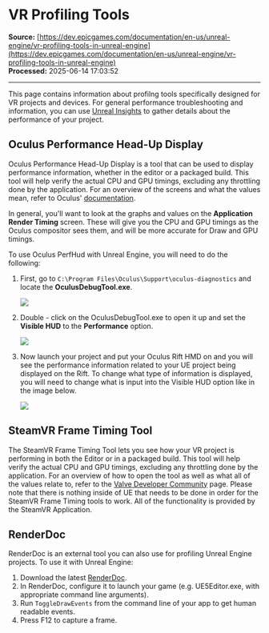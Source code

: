 # VR Profiling Tools

**Source:** [https://dev.epicgames.com/documentation/en-us/unreal-engine/vr-profiling-tools-in-unreal-engine](https://dev.epicgames.com/documentation/en-us/unreal-engine/vr-profiling-tools-in-unreal-engine)  
**Processed:** 2025-06-14 17:03:52

---

This page contains information about profilng tools specifically designed for VR projects and devices. For general performance troubleshooting and information, you can use [Unreal Insights](/documentation/en-us/unreal-engine/unreal-insights-in-unreal-engine) to gather details about the performance of your project.

## Oculus Performance Head-Up Display

Oculus Performance Head-Up Display is a tool that can be used to display performance information, whether in the editor or a packaged build. This tool will help verify the actual CPU and GPU timings, excluding any throttling done by the application. For an overview of the screens and what the values mean, refer to Oculus' [documentation](https://developer.oculus.com/documentation/native/pc/dg-hud).

In general, you'll want to look at the graphs and values on the **Application Render Timing** screen. These will give you the CPU and GPU timings as the Oculus compositor sees them, and will be more accurate for Draw and GPU timings.

To use Oculus PerfHud with Unreal Engine, you will need to do the following:

1.  First, go to `C:\Program Files\Oculus\Support\oculus-diagnostics` and locate the **OculusDebugTool.exe**.
    
    ![](https://d1iv7db44yhgxn.cloudfront.net/documentation/images/e1e0c0e8-11e9-4e38-86fd-71e103ba0f8a/odt_01.png)
2.  Double - click on the OculusDebugTool.exe to open it up and set the **Visible HUD** to the **Performance** option.
    
    ![](https://d1iv7db44yhgxn.cloudfront.net/documentation/images/1d46da52-d7d5-46e4-b5ff-753087e3fea1/odt_02.png)
3.  Now launch your project and put your Oculus Rift HMD on and you will see the performance information related to your UE project being displayed on the Rift. To change what type of information is displayed, you will need to change what is input into the Visible HUD option like in the image below.
    
    ![](https://d1iv7db44yhgxn.cloudfront.net/documentation/images/9ad5cf26-9bd5-45af-bf09-5ae5c6556cdb/oculus_perf_hud.jpg)

## SteamVR Frame Timing Tool

The SteamVR Frame Timing Tool lets you see how your VR project is performing in both the Editor or in a packaged build. This tool will help verify the actual CPU and GPU timings, excluding any throttling done by the application. For an overview of how to open the tool as well as what all of the values relate to, refer to the [Valve Developer Community](https://developer.valvesoftware.com/wiki/SteamVR/Frame_Timing) page. Please note that there is nothing inside of UE that needs to be done in order for the SteamVR Frame Timing tools to work. All of the functionality is provided by the SteamVR Application.

## RenderDoc

RenderDoc is an external tool you can also use for profiling Unreal Engine projects. To use it with Unreal Engine:

1.  Download the latest [RenderDoc](https://renderdoc.org/builds).
2.  In RenderDoc, configure it to launch your game (e.g. UE5Editor.exe, with appropriate command line arguments).
3.  Run `ToggleDrawEvents` from the command line of your app to get human readable events.
4.  Press F12 to capture a frame.